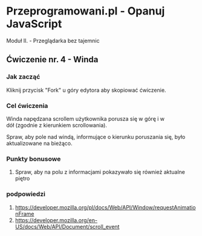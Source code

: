 # Przeprogramowani.pl - Opanuj JavaScript

Moduł II. - Przeglądarka bez tajemnic

## Ćwiczenie nr. 4 - Winda

### Jak zacząć

Kliknij przycisk "Fork" u góry edytora aby skopiować ćwiczenie.
 
### Cel ćwiczenia

Winda napędzana scrollem użytkownika porusza się w górę i w dół (zgodnie z kierunkiem scrollowania). 

Spraw, aby pole nad windą, informujące o kierunku poruszania się, było aktualizowane na bieżąco.

### Punkty bonusowe

1. Spraw, aby na polu z informacjami pokazywało się również aktualne piętro

### podpowiedzi
1. https://developer.mozilla.org/pl/docs/Web/API/Window/requestAnimationFrame
2. https://developer.mozilla.org/en-US/docs/Web/API/Document/scroll_event
